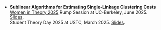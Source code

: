 <!-- ---
layout: archive
title: "Talks and presentations"
permalink: /talks/
author_profile: true
--- -->

<!-- {% if site.talkmap_link == true %}

<p style="text-decoration:underline;"><a href="/talkmap.html">See a map of all the places I've given a talk!</a></p>

{% endif %}

{% for post in site.talks reversed %}
  {% include archive-single-talk.html %}
{% endfor %} -->

* **Sublinear Algorithms for Estimating Single-Linkage Clustering Costs**  
  [Women in Theory 2025](https://womenintheory.wordpress.com/) Rump Session at UC-Berkeley, June 2025. [Slides](/files/WIT-SLC.pdf).  
  Student Theory Day 2025 at USTC, March 2025. [Slides](/files/Theory%20Student%20Day-SLC.pdf).
